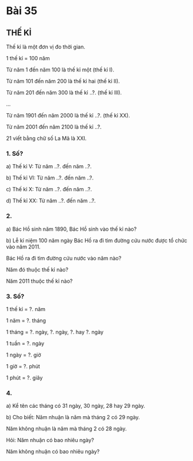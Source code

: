 # Bài 35

## THẾ KỈ

Thế kỉ là một đơn vị đo thời gian.

1 thế kỉ = 100 năm

Từ năm 1 đến năm 100 là thế kỉ một (thế kỉ I).

Từ năm 101 đến năm 200 là thế kỉ hai (thế kỉ II).

Từ năm 201 đến năm 300 là thế kỉ ..?. (thế kỉ III).

...

Từ năm 1901 đến năm 2000 là thế kỉ ..?. (thế kỉ XX).

Từ năm 2001 đến năm 2100 là thế kỉ ..?.

21 viết bằng chữ số La Mã là XXI.

### 1. Số?

a) Thế kỉ V: Từ năm ..?. đến năm ..?.

b) Thế kỉ VI: Từ năm ..?. đến năm ..?.

c) Thế kỉ X: Từ năm ..?. đến năm ..?.

d) Thế kỉ XX: Từ năm ..?. đến năm ..?.

### 2.

a) Bác Hồ sinh năm 1890, Bác Hồ sinh vào thế kỉ nào?

b) Lễ kỉ niệm 100 năm ngày Bác Hồ ra đi tìm đường cứu nước được tổ chức vào năm 2011.

Bác Hồ ra đi tìm đường cứu nước vào năm nào?

Năm đó thuộc thế kỉ nào?

Năm 2011 thuộc thế kỉ nào?


### 3. Số?
1 thế kỉ = ?. năm

1 năm = ?. tháng

1 tháng = ?. ngày, ?. ngày, ?. hay ?. ngày

1 tuần = ?. ngày

1 ngày = ?. giờ

1 giờ = ?. phút

1 phút = ?. giây

### 4.
a) Kể tên các tháng có 31 ngày, 30 ngày, 28 hay 29 ngày.

b) Cho biết: Năm nhuận là năm mà tháng 2 có 29 ngày.

Năm không nhuận là năm mà tháng 2 có 28 ngày.

Hỏi: Năm nhuận có bao nhiêu ngày?

Năm không nhuận có bao nhiêu ngày?
